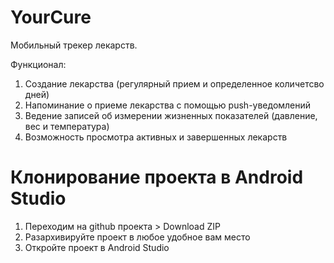 # YourCure
Мобильный трекер лекарств.

Функционал:
1. Создание лекарства (регулярный прием и определенное количетсво дней)
2. Напоминание о приеме лекарства с помощью push-уведомлений
3. Ведение записей об измерении жизненных показателей (давление, вес и температура)
4. Возможность просмотра активных и завершенных лекарств
# Клонирование проекта в Android Studio
1. Переходим на github проекта > Download ZIP
2. Разархивируйте проект в любое удобное вам место
3. Откройте проект в Android Studio

